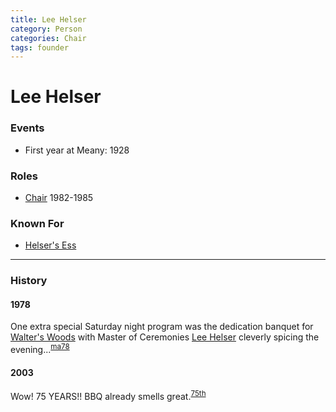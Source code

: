 ```yaml
---
title: Lee Helser
category: Person
categories: Chair
tags: founder
---
```

# Lee Helser
### Events
- First year at Meany: 1928

### Roles
- [Chair](Chair) 1982-1985

### Known For
- [Helser's Ess](Helser's-Ess)

---
### History
#### 1978

One extra special Saturday night program was the dedication banquet for [Walter's Woods](Walter's-Woods) with Master of Ceremonies [Lee Helser](Lee-Helser) cleverly spicing the evening...<sup>[ma78][]</sup>

#### 2003

Wow! 75 YEARS!! BBQ already smells great.<sup>[75th][]</sup>


[75th]: Anniversary#75th
[ma78]: Mountaineer-Annual#1978
